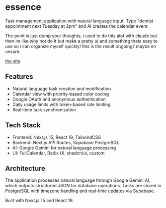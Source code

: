 # essence

Task management application with natural language input. Type "dentist appointment next Tuesday at 2pm" and AI creates the calendar event.

The point is just dump your thoughts, i used to do this alot with claude but then im like why not do it but make a pretty ui and something thats easy to use so i can organize myself quickly! this is the result ongoing? maybe im unsure.

[the site](https://tryessence.app)

## Features

- Natural language task creation and modification
- Calendar view with priority-based color coding
- Google OAuth and anonymous authentication
- Daily usage limits with token-based rate limiting
- Real-time task synchronization

## Tech Stack

- Frontend: Next.js 15, React 19, TailwindCSS
- Backend: Next.js API Routes, Supabase PostgreSQL
- AI: Google Gemini for natural language processing
- UI: FullCalendar, Radix UI, shadcn/ui, custom

## Architecture

The application processes natural language through Google Gemini AI, which outputs structured JSON for database operations. Tasks are stored in PostgreSQL with timezone handling and real-time updates via Supabase.

Built with Next.js 15 and React 19.

